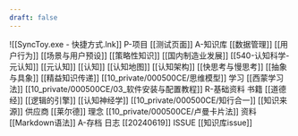 ```yaml
---
draft: false
---
```

![[SyncToy.exe - 快捷方式.lnk]]
P-项目
	[[测试页面]]
A-知识库
	[[数据管理]]
	[[用户行为]]
		[[场景与用户预设]]
	[[策略性知识]]
	[[国内制造业发展]]
	[[540-认知科学-元认知]]
	[[元认知]]
		[[认知]]
		[[认知地图]]
		[[认知架构]]
		[[快思考与慢思考]]
		[[抽象与具象]]
		[[精益知识传递]]
		[[10_private/000500CE/思维模型]]
	学习
		[[西蒙学习法]]
	[[10_private/000500CE/03_软件安装与配置教程]]
R-基础资料
	书籍
		[[道德经]]
		[[逻辑的引擎]]
		[[认知神经学]]
		[[10_private/000500CE/知行合一]]
		[[知识来源]]
	供应商
		[[莱尔德]]
	理念
		[[10_private/000500CE/卢曼卡片法]]
	资料
		[[Markdown语法]]
A-存档
	日志
		[[20240619]]
	ISSUE
		[[知识库issue]]

